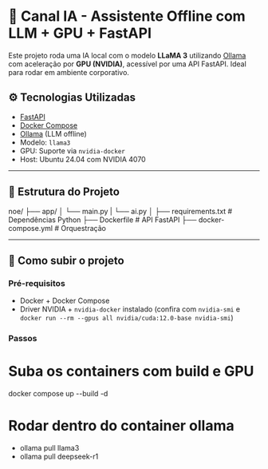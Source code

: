 # 🤖 Canal IA - Assistente Offline com LLM + GPU + FastAPI

Este projeto roda uma IA local com o modelo **LLaMA 3** utilizando [Ollama](https://ollama.com/) com aceleração por **GPU (NVIDIA)**, acessível por uma API FastAPI. Ideal para rodar em ambiente corporativo.
## ⚙️ Tecnologias Utilizadas

- [FastAPI](https://fastapi.tiangolo.com/)
- [Docker Compose](https://docs.docker.com/compose/)
- [Ollama](https://ollama.com/) (LLM offline)
- Modelo: `llama3`
- GPU: Suporte via `nvidia-docker`
- Host: Ubuntu 24.04 com NVIDIA 4070

---

## 📁 Estrutura do Projeto

noe/
├── app/
│ └── main.py
| └── ai.py
│
├── requirements.txt # Dependências Python
├── Dockerfile # API FastAPI
├── docker-compose.yml # Orquestração


---

## 🚀 Como subir o projeto

### Pré-requisitos

- Docker + Docker Compose
- Driver NVIDIA + `nvidia-docker` instalado (confira com `nvidia-smi` e `docker run --rm --gpus all nvidia/cuda:12.0-base nvidia-smi`)

### Passos

# Suba os containers com build e GPU
docker compose up --build -d

# Rodar dentro do container ollama
- ollama pull llama3
- ollama pull deepseek-r1

